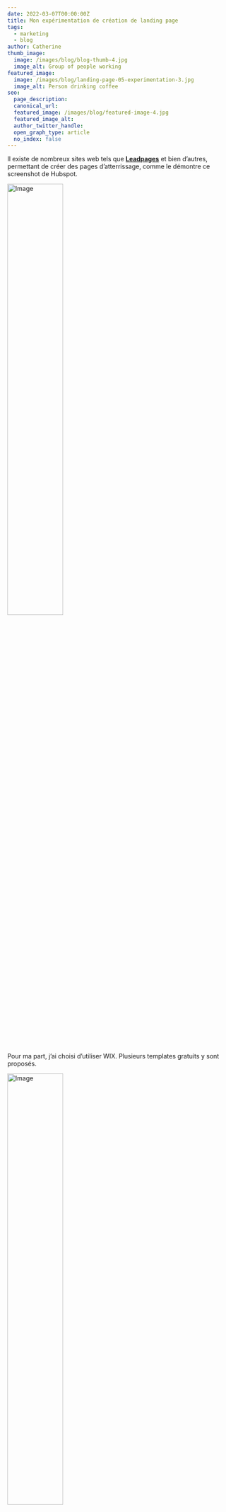 ```yaml
---
date: 2022-03-07T00:00:00Z
title: Mon expérimentation de création de landing page
tags:
  - marketing
  - blog
author: Catherine
thumb_image:
  image: /images/blog/blog-thumb-4.jpg
  image_alt: Group of people working
featured_image:
  image: /images/blog/landing-page-05-experimentation-3.jpg
  image_alt: Person drinking coffee
seo:
  page_description:
  canonical_url:
  featured_image: /images/blog/featured-image-4.jpg
  featured_image_alt:
  author_twitter_handle:
  open_graph_type: article
  no_index: false
---
```


Il existe de nombreux sites web tels que **[Leadpages](https://lp.leadpages.com/free-trial/?utm_source=google&utm_medium=cpc&utm_campaign=Search-NB-Pages-LandingPages-ALPHA-Geo-DACH&utm_content=ALPHA_-_Landing_Page&utm_term=landing%20page&gad=1&gclid=Cj0KCQjwjt-oBhDKARIsABVRB0zYTwbKUYri-zBaRVYjas3UfX6emhY_QejGiNs903iI2uO8-Jh4GcMaAmihEALw_wcB)** et bien d’autres, permettant de créer des pages d’atterrissage, comme le démontre ce screenshot de Hubspot.

<img src="/images/blog/landing-page-05-experimentation.jpg" alt="Image" width="50%" /><br>

Pour ma part, j’ai choisi d’utiliser WIX. Plusieurs templates gratuits y sont proposés.

<img src="/images/blog/landing-page-05-experience-1.jpg" alt="Image" width="50%" /><br>

Une fois le template sélectionné, une intelligence artificielle (IA) nous aide dans la création de notre texte pour notre landing page. 

<img src="/images/blog/landing-page-05-experimentation-2.jpg" alt="Image" width="50%" /><br>


J’ai souhaité créer une landing page optimale proposant des calendriers de voyage et dont le but est de convertir le public visé. Comme évoqué dans mon ikigai, j’apprécie la photographie. Chaque année, j’élabore un calendrier avec mes propres photographies de voyage à l’aide d’une plateforme en ligne pour l’offrir en cadeau de Noël. L’idée m’est alors venue de concevoir une landing page proposant des calendriers que j’aurais élaborés (je ne compte pas pour l’instant en vendre et en réaliser par moi-même, c’est en effet fictif dans ce cas précis).

Je mets ici le lien de ma landing page .
Le template et l’IA m’ont permis de gagner en rapidité et efficacité. Le logo, visible en haut à gauche, a été confectionné par mes soins. Il était nécessaire que j’élabore un logo simple, évoquant le voyage et le calendrier. Pour rappeler le voyage, j’ai pensé qu’un avion évoquerait ce côté-ci. A noter que j’ai dû être concise et précise lors de l’écriture de mon texte avec l’IA pour obtenir un résultat pertinent. 

Ensuite, j’ai dû vérifier la génération de texte de l’intelligence artificielle et l’améliorer. Comme je l’ai appris lors de mes recherches, il est important que les titres soient accrocheurs, pour capter l’attention du visiteur. De plus, le call-to action doit figurer en haut de la page, dans la ligne de flottaison et le texte doit être explicite à l’intérieur du bouton. Une image de WIX rappelle le voyage et interpelle le visiteur.
L’étape suivante consistait à montrer le produit, la solution qui règlerait le souci du persona à savoir des calendriers non originaux et peu personnalisables, à expliquer le produit et donner ses avantages afin de le convaincre.
Puis, il a été question d’attester de la pertinence du produit en y insérant des témoignages pour la preuve sociale. De plus, j’y ai ajouté les notes des utilisateurs à l’aide d’images d’étoiles (pour les votes), qui ne figuraient pas à l’origine sur le template. J’ai pu constater en le réalisant que l’ajout d’images n’est pas optimal et intuitif sur cette plateforme. En effet, contrairement à Figma ou Canva (des plateformes de conception graphique en lignes), en copiant l’image de l’étoile sur le premier témoignage, son emplacement n’était pas conservé lors du deuxième témoignage figurant sur l’image suivante. Cela a eu pour conséquence que je perdais du temps et de la précision. En plus de cela, il n’était pas possible de visionner l’écart entre les différents éléments d’une page impliquant un rendu moins professionnel. 
Pour donner de la crédibilité au site web, il réside également les articles de presse. Pour finir, il est possible pour le visiteur de s’abonner à la newsletter et à obtenir des informations supplémentaires telles que la politique de confidentialité. 
Au niveau de son style, il est simple et efficace pour correspondre aux tendances actuelles. Un élément à relever est que l’affichage de la landing page sur mobile a aussi été réalisée.
J’ai donc pu mettre en pratique toutes les connaissances que j’ai acquises lors de mes recherches sur les landing pages.
Sur desktop, voici le rendu de ma page d’atterrissage.

Ci-dessous, le rendu sur téléphone.

<img src="/images/blog/landing-page-05-experimentation-3-test.jpg" alt="Image provenant de Pinterest, le 14 décembre 2023" width="30%" /><br>

<img src="/images/blog/landing-page-05-experimentation-4.jpg" alt="Image provenant de Pinterest, le 14 décembre 2023" width="30%" /><br>

<img src="/images/blog/landing-page-05-experimentation-5.jpg" alt="Image provenant de Pinterest, le 14 décembre 2023" width="30%" /><br>

<img src="/images/blog/landing-page-05-experimentation-6.jpg" alt="Image provenant de Pinterest, le 14 décembre 2023" width="30%" /><br>

<img src="/images/blog/landing-page-05-experimentation-7.jpg" alt="Image provenant de Pinterest, le 14 décembre 2023" width="30%" /><br>

<img src="/images/blog/landing-page-05-experimentation-8.jpg" alt="Image provenant de Pinterest, le 14 décembre 2023" width="30%" /><br>